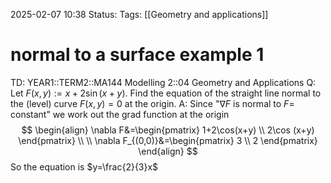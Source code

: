 2025-02-07 10:38
Status: 
Tags: [[Geometry and applications]]
# normal to a surface example 1

TD: YEAR1::TERM2::MA144 Modelling 2::04 Geometry and Applications
Q: Let $F(x, y) := x + 2\sin(x + y)$. Find the equation of the straight line 
normal to the (level) curve $F(x, y) = 0$ at the origin.
A: Since "$\nabla F$ is normal to $F=$ constant" we work out the grad function at the origin $$
\begin{align}
\nabla F&=\begin{pmatrix}
1+2\cos(x+y) \\
2\cos (x+y)
\end{pmatrix} \\
 \\
\nabla F_{(0,0)}&=\begin{pmatrix}
3 \\
2
\end{pmatrix}
\end{align}
$$So the equation is $y=\frac{2}{3}x$
<!--ID: 1738926307813-->


